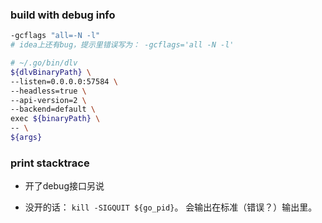 





### build with debug info




```sh
-gcflags "all=-N -l"
# idea上还有bug，提示里错误写为： -gcflags='all -N -l'
```


```sh
# ~/.go/bin/dlv
${dlvBinaryPath} \
--listen=0.0.0.0:57584 \
--headless=true \
--api-version=2 \
--backend=default \
exec ${binaryPath} \
-- \
${args}
```





### print stacktrace



* 开了debug接口另说

* 没开的话： `kill -SIGQUIT ${go_pid}`。 会输出在标准（错误？）输出里。



